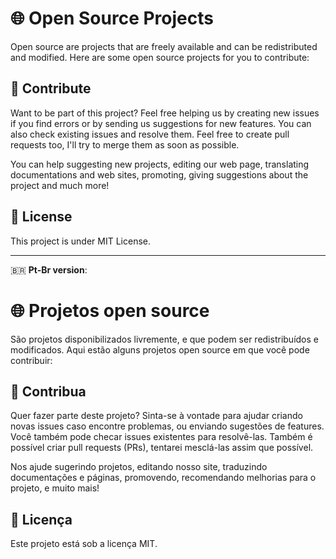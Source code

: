 # 🌐 Open Source Projects
Open source are projects that are freely available and can be redistributed and modified.
Here are some open source projects for you to contribute:

## 🔨 Contribute

Want to be part of this project? Feel free helping us by creating new issues if you find errors or by sending us suggestions for new features. You can also check existing issues and resolve them. Feel free to create pull requests too, I'll try to merge them as soon as possible.

You can help suggesting new projects, editing our web page, translating documentations and web sites, promoting, giving suggestions about the project and much more!

## 📝 License

This project is under MIT License.

***

🇧🇷 **Pt-Br version**:

# 🌐 Projetos open source
São projetos disponibilizados livremente, e que podem ser redistribuídos e modificados.
Aqui estão alguns projetos open source em que você pode contribuir:

## 🔨 Contribua

Quer fazer parte deste projeto? Sinta-se à vontade para ajudar criando novas issues caso encontre problemas, ou enviando sugestões
de features. Você também pode checar issues existentes para resolvê-las. Também é possível criar pull requests (PRs), tentarei 
mesclá-las assim que possível.

Nos ajude sugerindo projetos, editando nosso site, traduzindo documentações e páginas, promovendo, recomendando melhorias para o projeto, e muito mais!

## 📝 Licença

Este projeto está sob a licença MIT.
